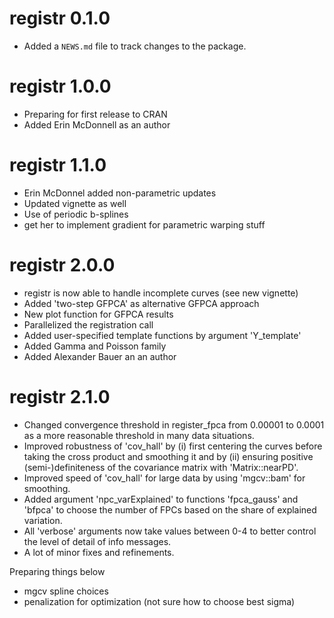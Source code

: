 # registr 0.1.0

* Added a `NEWS.md` file to track changes to the package.


# registr 1.0.0

* Preparing for first release to CRAN
* Added Erin McDonnell as an author


# registr 1.1.0

* Erin McDonnel added non-parametric updates
* Updated vignette as well
* Use of periodic b-splines
* get her to implement gradient for parametric warping stuff

# registr 2.0.0

* registr is now able to handle incomplete curves (see new vignette)
* Added 'two-step GFPCA' as alternative GFPCA approach
* New plot function for GFPCA results
* Parallelized the registration call
* Added user-specified template functions by argument 'Y_template'
* Added Gamma and Poisson family
* Added Alexander Bauer an an author

# registr 2.1.0

* Changed convergence threshold in register_fpca from 0.00001 to 0.0001 as a more reasonable threshold in many data situations.
* Improved robustness of 'cov_hall' by (i) first centering the curves before taking the cross product and smoothing it and by (ii) ensuring positive (semi-)definiteness of the covariance matrix with 'Matrix::nearPD'.
* Improved speed of 'cov_hall' for large data by using 'mgcv::bam' for smoothing.
* Added argument 'npc_varExplained' to functions 'fpca_gauss' and 'bfpca' to choose the number of FPCs based on the share of explained variation.
* All 'verbose' arguments now take values between 0-4 to better control the level of detail of info messages.
* A lot of minor fixes and refinements.



Preparing things below

* mgcv spline choices
* penalization for optimization (not sure how to choose best sigma)

